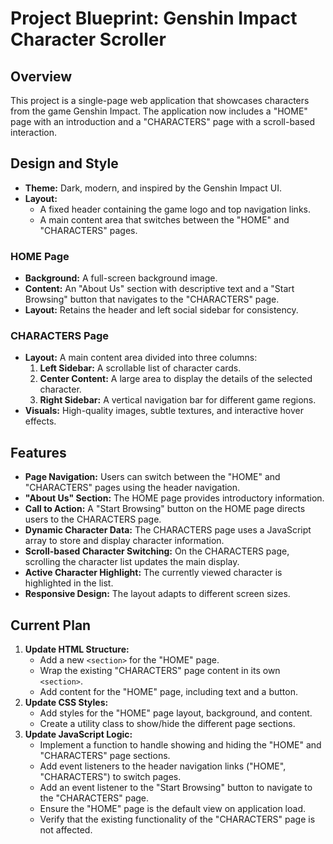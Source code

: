 
# Project Blueprint: Genshin Impact Character Scroller

## Overview

This project is a single-page web application that showcases characters from the game Genshin Impact. The application now includes a "HOME" page with an introduction and a "CHARACTERS" page with a scroll-based interaction.

## Design and Style

*   **Theme:** Dark, modern, and inspired by the Genshin Impact UI.
*   **Layout:**
    *   A fixed header containing the game logo and top navigation links.
    *   A main content area that switches between the "HOME" and "CHARACTERS" pages.

### HOME Page
*   **Background:** A full-screen background image.
*   **Content:** An "About Us" section with descriptive text and a "Start Browsing" button that navigates to the "CHARACTERS" page.
*   **Layout:** Retains the header and left social sidebar for consistency.

### CHARACTERS Page
*   **Layout:** A main content area divided into three columns:
    1.  **Left Sidebar:** A scrollable list of character cards.
    2.  **Center Content:** A large area to display the details of the selected character.
    3.  **Right Sidebar:** A vertical navigation bar for different game regions.
*   **Visuals:** High-quality images, subtle textures, and interactive hover effects.

## Features

*   **Page Navigation:** Users can switch between the "HOME" and "CHARACTERS" pages using the header navigation.
*   **"About Us" Section:** The HOME page provides introductory information.
*   **Call to Action:** A "Start Browsing" button on the HOME page directs users to the CHARACTERS page.
*   **Dynamic Character Data:** The CHARACTERS page uses a JavaScript array to store and display character information.
*   **Scroll-based Character Switching:** On the CHARACTERS page, scrolling the character list updates the main display.
*   **Active Character Highlight:** The currently viewed character is highlighted in the list.
*   **Responsive Design:** The layout adapts to different screen sizes.

## Current Plan

1.  **Update HTML Structure:**
    *   Add a new `<section>` for the "HOME" page.
    *   Wrap the existing "CHARACTERS" page content in its own `<section>`.
    *   Add content for the "HOME" page, including text and a button.
2.  **Update CSS Styles:**
    *   Add styles for the "HOME" page layout, background, and content.
    *   Create a utility class to show/hide the different page sections.
3.  **Update JavaScript Logic:**
    *   Implement a function to handle showing and hiding the "HOME" and "CHARACTERS" page sections.
    *   Add event listeners to the header navigation links ("HOME", "CHARACTERS") to switch pages.
    *   Add an event listener to the "Start Browsing" button to navigate to the "CHARACTERS" page.
    *   Ensure the "HOME" page is the default view on application load.
    *   Verify that the existing functionality of the "CHARACTERS" page is not affected.
